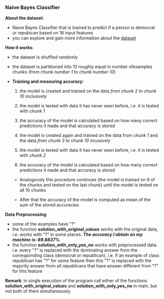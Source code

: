 ### Naive Bayes Classifier

**About the dataset**:
* Naive Bayes Classifier that is trained to predict if a person is democrat or repubican based on 16 input features
* you can explore and gain more information about the [dataset](http://archive.ics.uci.edu/ml/datasets/Congressional+Voting+Records)

**How it works**:
* the dataset is shuffled randomly
* the dataset is partitioned into 10 roughly equal in number ofexamples chunks (from *chunk number 1* to *chunk number 10*)
* **Training and measuring accuracy**:
    1. the model is created and trained on the data *from chunk 2 to chunk 10 inclusively*
    2. the model is tested with data it has never seen before, i.e. it is tested with *chunk 1*
    3. the accuracy of the model is calculated based on how many correct predictions it made and that accuracy is stored

    4. the model is created again and trained on the data from *chunk 1* and the data *from chunk 3 to chunk 10 incusively*
    5. the model is tested with data it has never seen before, i.e. it is tested with *chunk 2*
    6. the accuracy of the model is calculated based on how many correct predictions it made and that accuracy is stored

    * Analogously this procedure continues (the model is trained on 9 of the chunks and tested on the last chunk) until the model is tested on all 10 chunks

    * After that the accuracy of the model is computed as mean of the sum of the stored accuracies

**Data Preprocessing**
* some of the examples have "?"
* the function **solution_with_original_values** works with the original data, i.e. works with "?" in some places. ***The accuracy I obtain on my machine is: 89.8837%***
*  the function **solution_with_only_yes_no** works with preprocessed data. i.e. every "?" is replaced with the dominating answer from the corresponding class (democrat or republican), i.e. if an example of class republican has "?" for some feature then this "?" is replaced with the majority answer from all republicans that have answer different from "?" for this feature

**Remark**: in single execution of the program call either of the functions **solution_with_original_values** and **solution_with_only_yes_no** in main, but not both of them simultaneously